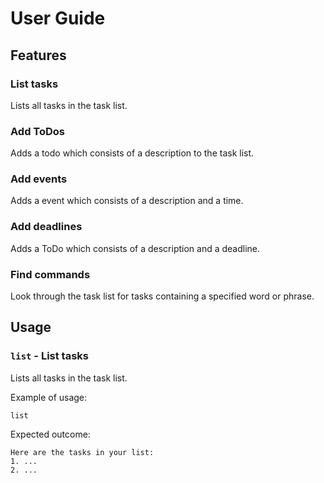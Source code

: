 # User Guide

## Features 

### List tasks
Lists all tasks in the task list.

### Add ToDos
Adds a todo which consists of a description to the task list.

### Add events
Adds a event which consists of a description and a time.

### Add deadlines
Adds a ToDo which consists of a description and a deadline.

### Find commands
Look through the task list for tasks containing a specified word or phrase.

## Usage

### `list` - List tasks

Lists all tasks in the task list.

Example of usage:

`list`

Expected outcome:

```
Here are the tasks in your list:
1. ...
2. ...
```

